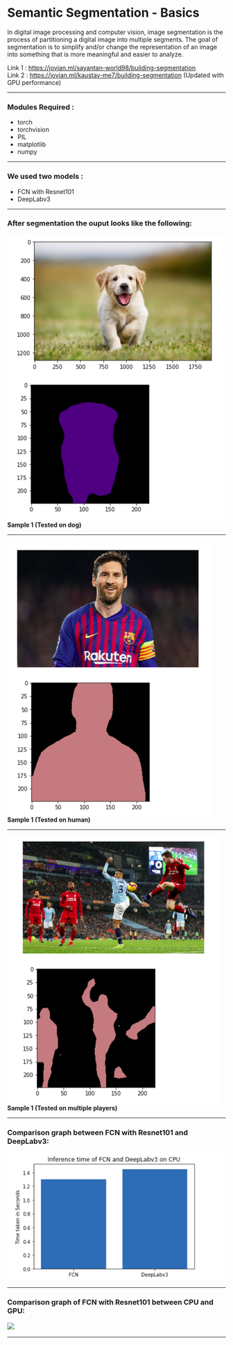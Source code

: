 # Semantic Segmentation - Basics

In digital image processing and computer vision, image segmentation is the process of partitioning a digital image into multiple segments. The goal of segmentation is to simplify and/or change the representation of an image into something that is more meaningful and easier to analyze.

Link 1 : https://jovian.ml/sayantan-world98/building-segmentation
<br>
Link 2 : https://jovian.ml/kaustav-me7/building-segmentation (Updated with GPU performance)

---
### Modules Required :
  - torch
  - torchvision
  - PIL
  - matplotlib
  - numpy
  
---
### We used two models : 

 - FCN with Resnet101
 - DeepLabv3
 
 ---
### After segmentation the ouput looks like the following: 

![](https://github.com/Sayantan-world/Semantic-Segmentation---Basics/blob/master/images/dog_final.png?raw=true)
<br>
**Sample 1 (Tested on dog)**

---
![](https://github.com/Sayantan-world/Semantic-Segmentation---Basics/blob/master/images/messi_final.png?raw=true)
<br>
**Sample 1 (Tested on human)**

---
![](https://github.com/Sayantan-world/Semantic-Segmentation---Basics/blob/master/images/players_final.png?raw=true)
<br>
**Sample 1 (Tested on multiple players)**

---

### Comparison graph between FCN with Resnet101 and DeepLabv3:
![](https://github.com/Sayantan-world/Semantic-Segmentation---Basics/blob/master/images/graph.png?raw=true)

---
### Comparison graph of FCN with Resnet101 between CPU and GPU:
![](https://raw.githubusercontent.com/karnyrocks/Semantic-Segmentation---Basics/master/images/Graph%202.png.PNG)

---
